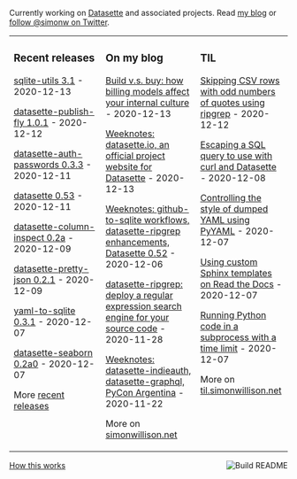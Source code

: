 Currently working on [Datasette](https://datasette.io/) and associated projects. Read [my blog](https://simonwillison.net/) or [follow @simonw on Twitter](https://twitter.com/simonw).

<table><tr><td valign="top" width="33%">

### Recent releases
<!-- recent_releases starts -->
[sqlite-utils 3.1](https://github.com/simonw/sqlite-utils/releases/tag/3.1) - 2020-12-13

[datasette-publish-fly 1.0.1](https://github.com/simonw/datasette-publish-fly/releases/tag/1.0.1) - 2020-12-12

[datasette-auth-passwords 0.3.3](https://github.com/simonw/datasette-auth-passwords/releases/tag/0.3.3) - 2020-12-11

[datasette 0.53](https://github.com/simonw/datasette/releases/tag/0.53) - 2020-12-11

[datasette-column-inspect 0.2a](https://github.com/simonw/datasette-column-inspect/releases/tag/0.2a) - 2020-12-09

[datasette-pretty-json 0.2.1](https://github.com/simonw/datasette-pretty-json/releases/tag/0.2.1) - 2020-12-09

[yaml-to-sqlite 0.3.1](https://github.com/simonw/yaml-to-sqlite/releases/tag/0.3.1) - 2020-12-07

[datasette-seaborn 0.2a0](https://github.com/simonw/datasette-seaborn/releases/tag/0.2a0) - 2020-12-07
<!-- recent_releases ends -->
More [recent releases](https://github.com/simonw/simonw/blob/main/releases.md)
</td><td valign="top" width="34%">

### On my blog
<!-- blog starts -->
[Build v.s. buy: how billing models affect your internal culture](http://simonwillison.net/2020/Dec/13/build-vs-buy/) - 2020-12-13

[Weeknotes: datasette.io, an official project website for Datasette](http://simonwillison.net/2020/Dec/13/datasette-io/) - 2020-12-13

[Weeknotes: github-to-sqlite workflows, datasette-ripgrep enhancements, Datasette 0.52](http://simonwillison.net/2020/Dec/6/weeknotes/) - 2020-12-06

[datasette-ripgrep: deploy a regular expression search engine for your source code](http://simonwillison.net/2020/Nov/28/datasette-ripgrep/) - 2020-11-28

[Weeknotes: datasette-indieauth, datasette-graphql, PyCon Argentina](http://simonwillison.net/2020/Nov/22/weeknotes/) - 2020-11-22
<!-- blog ends -->
More on [simonwillison.net](https://simonwillison.net/)
</td><td valign="top" width="33%">

### TIL
<!-- tils starts -->
[Skipping CSV rows with odd numbers of quotes using ripgrep](https://til.simonwillison.net/bash/skip-csv-rows-with-odd-numbers) - 2020-12-12

[Escaping a SQL query to use with curl and Datasette](https://til.simonwillison.net/bash/escaping-sql-for-curl-to-datasette) - 2020-12-08

[Controlling the style of dumped YAML using PyYAML](https://til.simonwillison.net/python/style-yaml-dump) - 2020-12-07

[Using custom Sphinx templates on Read the Docs](https://til.simonwillison.net/readthedocs/custom-sphinx-templates) - 2020-12-07

[Running Python code in a subprocess with a time limit](https://til.simonwillison.net/python/subprocess-time-limit) - 2020-12-07
<!-- tils ends -->
More on [til.simonwillison.net](https://til.simonwillison.net/)
</td></tr></table>

<a href="https://github.com/simonw/simonw/actions"><img src="https://github.com/simonw/simonw/workflows/Build%20README/badge.svg" align="right" alt="Build README"></a> <a href="https://simonwillison.net/2020/Jul/10/self-updating-profile-readme/">How this works</a>
